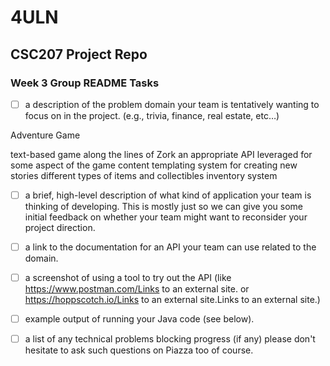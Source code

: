 # 4ULN
## CSC207 Project Repo

### Week 3 Group README Tasks
- [ ] a description of the problem domain your team is tentatively wanting to focus on in the project. 
(e.g., trivia, finance, real estate, etc…)

Adventure Game

text-based game along the lines of Zork
an appropriate API leveraged for some aspect of the game content
templating system for creating new stories
different types of items and collectibles
inventory system

- [ ] a brief, high-level description of what kind of application your team is thinking of developing.
This is mostly just so we can give you some initial feedback on whether your team might want to reconsider your 
project direction.
- [ ] a link to the documentation for an API your team can use related to the domain.
- [ ] a screenshot of using a tool to try out the API 
(like https://www.postman.com/Links to an external site. or https://hoppscotch.io/Links to an external site.Links to an external site.)
- [ ] example output of running your Java code (see below).
- [ ] a list of any technical problems blocking progress (if any)
please don't hesitate to ask such questions on Piazza too of course.

